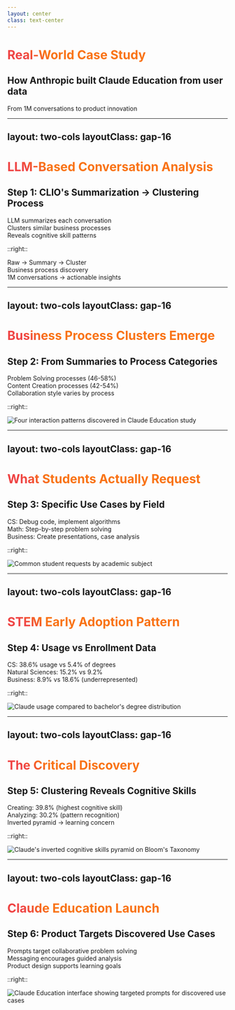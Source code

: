 ```yaml
---
layout: center
class: text-center
---
```


# Real-World Case Study

<v-click>

## How Anthropic built Claude Education from user data

<div class="text-xl text-gray-600 mt-8">
  From 1M conversations to product innovation
</div>

</v-click>

<style>
h1 {
  background: linear-gradient(45deg, #ef4444 10%, #f97316 20%);
  background-size: 100%;
  -webkit-background-clip: text;
  -moz-background-clip: text;
  -webkit-text-fill-color: transparent;
  -moz-text-fill-color: transparent;
}
</style>

---
layout: two-cols
layoutClass: gap-16
---

# LLM-Based Conversation Analysis

<v-click>

## Step 1: CLIO's Summarization → Clustering Process

<div class="space-y-6 mt-6">
  <div class="flex items-center space-x-4">
    <div class="w-4 h-4 bg-red-400 rounded-full flex-shrink-0"></div>
    <span class="text-lg">LLM summarizes each conversation</span>
  </div>
  <div class="flex items-center space-x-4">
    <div class="w-4 h-4 bg-orange-400 rounded-full flex-shrink-0"></div>
    <span class="text-lg">Clusters similar business processes</span>
  </div>
  <div class="flex items-center space-x-4">
    <div class="w-4 h-4 bg-yellow-400 rounded-full flex-shrink-0"></div>
    <span class="text-lg">Reveals cognitive skill patterns</span>
  </div>
</div>

</v-click>

::right::

<v-click>

<div class="flex items-center justify-center h-full">
  <div class="text-center">
    <div class="text-2xl font-bold text-gray-700 mb-2">Raw → Summary → Cluster</div>
    <div class="text-gray-500">Business process discovery</div>
    <div class="text-gray-500 mt-4">1M conversations → actionable insights</div>
  </div>
</div>

</v-click>

<style>
h1 {
  background: linear-gradient(45deg, #ef4444 10%, #f97316 20%);
  background-size: 100%;
  -webkit-background-clip: text;
  -moz-background-clip: text;
  -webkit-text-fill-color: transparent;
  -moz-text-fill-color: transparent;
}
</style>

---
layout: two-cols
layoutClass: gap-16
---

# Business Process Clusters Emerge

<v-click>

## Step 2: From Summaries to Process Categories

<div class="space-y-6 mt-6">
  <div class="flex items-center space-x-4">
    <div class="w-4 h-4 bg-red-400 rounded-full flex-shrink-0"></div>
    <span class="text-lg">Problem Solving processes (46-58%)</span>
  </div>
  <div class="flex items-center space-x-4">
    <div class="w-4 h-4 bg-orange-400 rounded-full flex-shrink-0"></div>
    <span class="text-lg">Content Creation processes (42-54%)</span>
  </div>
  <div class="flex items-center space-x-4">
    <div class="w-4 h-4 bg-yellow-400 rounded-full flex-shrink-0"></div>
    <span class="text-lg">Collaboration style varies by process</span>
  </div>
</div>

</v-click>

::right::

<v-click>

<div class="flex items-center justify-center h-full">
  <img src="/interaction_styles.webp" alt="Four interaction patterns discovered in Claude Education study" class="max-w-full max-h-full object-contain">
</div>

</v-click>

<style>
h1 {
  background: linear-gradient(45deg, #ef4444 10%, #f97316 20%);
  background-size: 100%;
  -webkit-background-clip: text;
  -moz-background-clip: text;
  -webkit-text-fill-color: transparent;
  -moz-text-fill-color: transparent;
}
</style>

---
layout: two-cols
layoutClass: gap-16
---

# What Students Actually Request

<v-click>

## Step 3: Specific Use Cases by Field

<div class="space-y-6 mt-6">
  <div class="flex items-center space-x-4">
    <div class="w-4 h-4 bg-red-400 rounded-full flex-shrink-0"></div>
    <span class="text-lg">CS: Debug code, implement algorithms</span>
  </div>
  <div class="flex items-center space-x-4">
    <div class="w-4 h-4 bg-orange-400 rounded-full flex-shrink-0"></div>
    <span class="text-lg">Math: Step-by-step problem solving</span>
  </div>
  <div class="flex items-center space-x-4">
    <div class="w-4 h-4 bg-yellow-400 rounded-full flex-shrink-0"></div>
    <span class="text-lg">Business: Create presentations, case analysis</span>
  </div>
</div>

</v-click>

::right::

<v-click>

<div class="flex items-center justify-center h-full">
  <img src="/sample_requests.webp" alt="Common student requests by academic subject" class="max-w-full max-h-full object-contain">
</div>

</v-click>

<style>
h1 {
  background: linear-gradient(45deg, #ef4444 10%, #f97316 20%);
  background-size: 100%;
  -webkit-background-clip: text;
  -moz-background-clip: text;
  -webkit-text-fill-color: transparent;
  -moz-text-fill-color: transparent;
}
</style>

---
layout: two-cols
layoutClass: gap-16
---

# STEM Early Adoption Pattern

<v-click>

## Step 4: Usage vs Enrollment Data

<div class="space-y-6 mt-6">
  <div class="flex items-center space-x-4">
    <div class="w-4 h-4 bg-red-400 rounded-full flex-shrink-0"></div>
    <span class="text-lg">CS: 38.6% usage vs 5.4% of degrees</span>
  </div>
  <div class="flex items-center space-x-4">
    <div class="w-4 h-4 bg-orange-400 rounded-full flex-shrink-0"></div>
    <span class="text-lg">Natural Sciences: 15.2% vs 9.2%</span>
  </div>
  <div class="flex items-center space-x-4">
    <div class="w-4 h-4 bg-yellow-400 rounded-full flex-shrink-0"></div>
    <span class="text-lg">Business: 8.9% vs 18.6% (underrepresented)</span>
  </div>
</div>

</v-click>

::right::

<v-click>

<div class="flex items-center justify-center h-full">
  <img src="/claude_vs_bachelor_degree.webp" alt="Claude usage compared to bachelor's degree distribution" class="max-w-full max-h-full object-contain">
</div>

</v-click>

<style>
h1 {
  background: linear-gradient(45deg, #ef4444 10%, #f97316 20%);
  background-size: 100%;
  -webkit-background-clip: text;
  -moz-background-clip: text;
  -webkit-text-fill-color: transparent;
  -moz-text-fill-color: transparent;
}
</style>

---
layout: two-cols
layoutClass: gap-16
---

# The Critical Discovery

<v-click>

## Step 5: Clustering Reveals Cognitive Skills

<div class="space-y-6 mt-6">
  <div class="flex items-center space-x-4">
    <div class="w-4 h-4 bg-red-400 rounded-full flex-shrink-0"></div>
    <span class="text-lg">Creating: 39.8% (highest cognitive skill)</span>
  </div>
  <div class="flex items-center space-x-4">
    <div class="w-4 h-4 bg-orange-400 rounded-full flex-shrink-0"></div>
    <span class="text-lg">Analyzing: 30.2% (pattern recognition)</span>
  </div>
  <div class="flex items-center space-x-4">
    <div class="w-4 h-4 bg-yellow-400 rounded-full flex-shrink-0"></div>
    <span class="text-lg">Inverted pyramid → learning concern</span>
  </div>
</div>

</v-click>

::right::

<v-click>

<div class="flex items-center justify-center h-full">
  <img src="/bloom_taxonomy.webp" alt="Claude's inverted cognitive skills pyramid on Bloom's Taxonomy" class="max-w-full max-h-full object-contain">
</div>

</v-click>

---
layout: two-cols
layoutClass: gap-16
---

# Claude Education Launch

<v-click>

## Step 6: Product Targets Discovered Use Cases

<div class="space-y-6 mt-6">
  <div class="flex items-center space-x-4">
    <div class="w-4 h-4 bg-red-400 rounded-full flex-shrink-0"></div>
    <span class="text-lg">Prompts target collaborative problem solving</span>
  </div>
  <div class="flex items-center space-x-4">
    <div class="w-4 h-4 bg-orange-400 rounded-full flex-shrink-0"></div>
    <span class="text-lg">Messaging encourages guided analysis</span>
  </div>
  <div class="flex items-center space-x-4">
    <div class="w-4 h-4 bg-yellow-400 rounded-full flex-shrink-0"></div>
    <span class="text-lg">Product design supports learning goals</span>
  </div>
</div>

</v-click>

::right::

<v-click>

<div class="flex items-center justify-center h-full">
  <img src="/claude_education.png" alt="Claude Education interface showing targeted prompts for discovered use cases" class="max-w-full max-h-full object-contain">
</div>

</v-click>

<style>
h1 {
  background: linear-gradient(45deg, #ef4444 10%, #f97316 20%);
  background-size: 100%;
  -webkit-background-clip: text;
  -moz-background-clip: text;
  -webkit-text-fill-color: transparent;
  -moz-text-fill-color: transparent;
}
</style>